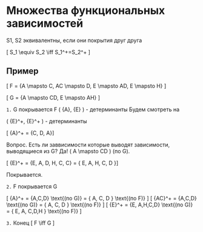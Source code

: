 # Множества функциональных зависимостей

S1, S2 эквивалентны, если они покрытия друг друга

\[ S_1 \equiv S_2 \iff S_1^+=S_2^+ \]

## Пример
\[ F = {A \mapsto C, AC \mapsto D, E \mapsto AD, E \mapsto H} \]

\[ G = {A \mapsto CD, E \mapsto AH} \]

`1.` G покрывается F
\( \{A\}, \{E\} \) - детерминанты
Будем смотреть на

\( \{E\}^+, \{E\}^+ \) - детерминанты

\[ \{A\}^+ = \{C, D, A\}\]

Вопрос. Есть ли заввисимости которые выводят зависимости, выводящиеся из G? Да! \( A \mapsto CD \) (по G).

\[ \{E\}^+ = \{E, A, D, H, C, C\} = \{ E, A, H, C, D \}\]

Покрывается.

`2.` F покрывается G

\[ \{A\}^+ = \{A,C,D\} \text{(по G)} = \{ A, C, D \} \text{(по F)} \]
\[ \{AC\}^+ = \{A,C,D\} \text{(по G)} = \{ A, C, D \} \text{(по F)} \]
\[ \{E\}^+ = \{E, A,H,C,D\} \text{(по G)} = \{ E, A, C,D,H \} \text{(по F)}  \]

`3.` Конец
\[ F \iff G \]

